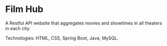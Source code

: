 # Film Hub

A Restful API website that aggregates movies and showtimes in all theaters in each city. 

Technologies: HTML, CSS, Spring Boot, Java, MySQL.
